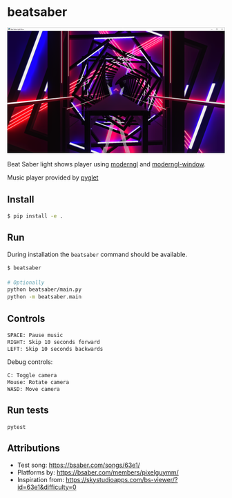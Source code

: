 # beatsaber

![](https://raw.githubusercontent.com/einarf/beatsaber/master/screenshots/screenshot.PNG)

Beat Saber light shows player
using [moderngl](https://github.com/moderngl/moderngl) and [moderngl-window](https://github.com/moderngl/moderngl-window).

Music player provided by [pyglet](https://github.com/pyglet/pyglet)

## Install


```bash
$ pip install -e .
```

## Run

During installation the `beatsaber` command should be available.

```bash
$ beatsaber

# Optionally
python beatsaber/main.py
python -m beatsaber.main
```

## Controls

```
SPACE: Pause music
RIGHT: Skip 10 seconds forward
LEFT: Skip 10 seconds backwards
```

Debug controls:

```
C: Toggle camera
Mouse: Rotate camera
WASD: Move camera
```

## Run tests

```
pytest
```

## Attributions

* Test song: https://bsaber.com/songs/63e1/
* Platforms by: https://bsaber.com/members/pixelguymm/
* Inspiration from: https://skystudioapps.com/bs-viewer/?id=63e1&difficulty=0
